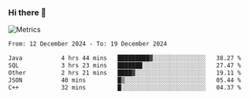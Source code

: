 ### Hi there 👋

![Metrics](https://github.com/radoapx/radoapx/blob/main/github-metrics.svg)

<!--START_SECTION:waka-->

```txt
From: 12 December 2024 - To: 19 December 2024

Java           4 hrs 44 mins   █████████▓░░░░░░░░░░░░░░░   38.27 %
SQL            3 hrs 23 mins   ███████░░░░░░░░░░░░░░░░░░   27.47 %
Other          2 hrs 21 mins   ████▓░░░░░░░░░░░░░░░░░░░░   19.11 %
JSON           40 mins         █▒░░░░░░░░░░░░░░░░░░░░░░░   05.44 %
C++            32 mins         █░░░░░░░░░░░░░░░░░░░░░░░░   04.37 %
```

<!--END_SECTION:waka-->

<!--
**radoapx/radoapx** is a ✨ _special_ ✨ repository because its `README.md` (this file) appears on your GitHub profile.

Here are some ideas to get you started:

- 🔭 I’m currently working on ...
- 🌱 I’m currently learning ...
- 👯 I’m looking to collaborate on ...
- 🤔 I’m looking for help with ...
- 💬 Ask me about ...
- 📫 How to reach me: ...
- 😄 Pronouns: ...
- ⚡ Fun fact: ...
-->
